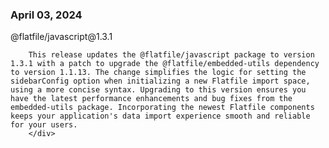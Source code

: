 
### April 03, 2024

<div style={{ display: "table", width: "auto" }}>

  <div style={{ display: "table-row", width: "auto" }}>
      <Snippet file="chips/wrappers.mdx" />
        <div style={{ float: "left", display: "table-column", paddingLeft: "30px", width: "calc(80% - 30px)" }}>
        @flatfile/javascript@1.3.1

        This release updates the @flatfile/javascript package to version 1.3.1 with a patch to upgrade the @flatfile/embedded-utils dependency to version 1.1.13. The change simplifies the logic for setting the sidebarConfig option when initializing a new Flatfile import space, using a more concise syntax. Upgrading to this version ensures you have the latest performance enhancements and bug fixes from the embedded-utils package. Incorporating the newest Flatfile components keeps your application's data import experience smooth and reliable for your users.
        </div>
  </div>

</div>
